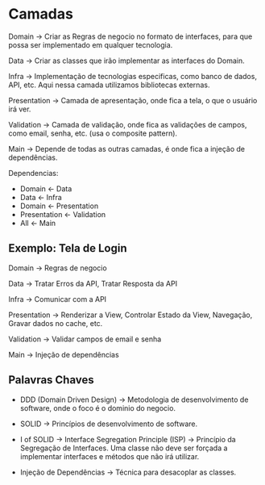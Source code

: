# Camadas

Domain -> Criar as Regras de negocio no formato de interfaces, para que possa ser implementado em qualquer tecnologia.

Data -> Criar as classes que irão implementar as interfaces do Domain.

Infra -> Implementação de tecnologias especificas, como banco de dados, API, etc. Aqui nessa camada utilizamos bibliotecas externas.

Presentation -> Camada de apresentação, onde fica a tela, o que o usuário irá ver.

Validation -> Camada de validação, onde fica as validações de campos, como email, senha, etc. (usa o composite pattern).

Main -> Depende de todas as outras camadas, é onde fica a injeção de dependências.

Dependencias:

- Domain <- Data
- Data <- Infra
- Domain <- Presentation
- Presentation <- Validation
- All <- Main

## Exemplo: Tela de Login

Domain -> Regras de negocio

Data -> Tratar Erros da API, Tratar Resposta da API

Infra -> Comunicar com a API

Presentation -> Renderizar a View, Controlar Estado da View, Navegação, Gravar dados no cache, etc.

Validation -> Validar campos de email e senha

Main -> Injeção de dependências

## Palavras Chaves

- DDD (Domain Driven Design) -> Metodologia de desenvolvimento de software, onde o foco é o dominio do negocio.

- SOLID -> Princípios de desenvolvimento de software.

- I of SOLID -> Interface Segregation Principle (ISP) -> Princípio da Segregação de Interfaces. Uma classe não deve ser forçada a implementar interfaces e métodos que não irá utilizar.

- Injeção de Dependências -> Técnica para desacoplar as classes.
